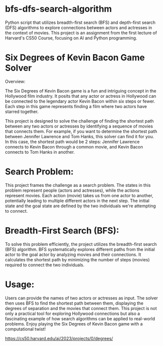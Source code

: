 # bfs-dfs-search-algorithm
Python script that utilizes breadth-first search (BFS) and depth-first search (DFS) algorithms to explore connections between actors and actresses in the context of movies. This project is an assignment from the first lecture of Harvard's CS50 Course, focusing on AI and Python programming.

# Six Degrees of Kevin Bacon Game Solver
Overview:

The Six Degrees of Kevin Bacon game is a fun and intriguing concept in the Hollywood film industry. It posits that any actor or actress in Hollywood can be connected to the legendary actor Kevin Bacon within six steps or fewer. Each step in this game represents finding a film where two actors have starred together.

This project is designed to solve the challenge of finding the shortest path between any two actors or actresses by identifying a sequence of movies that connects them. For example, if you want to determine the shortest path between Jennifer Lawrence and Tom Hanks, this solver can find it for you. In this case, the shortest path would be 2 steps: Jennifer Lawrence connects to Kevin Bacon through a common movie, and Kevin Bacon connects to Tom Hanks in another.

# Search Problem:

This project frames the challenge as a search problem. The states in this problem represent people (actors and actresses), while the actions represent movies. Each action (movie) takes us from one actor to another, potentially leading to multiple different actors in the next step. The initial state and the goal state are defined by the two individuals we're attempting to connect.

# Breadth-First Search (BFS):

To solve this problem efficiently, the project utilizes the breadth-first search (BFS) algorithm. BFS systematically explores different paths from the initial actor to the goal actor by analyzing movies and their connections. It calculates the shortest path by minimizing the number of steps (movies) required to connect the two individuals.

# Usage:

Users can provide the names of two actors or actresses as input.
The solver then uses BFS to find the shortest path between them, displaying the degrees of separation and the movies that connect them.
This project is not only a practical tool for exploring Hollywood connections but also a fascinating example of how search algorithms can be applied to real-world problems. Enjoy playing the Six Degrees of Kevin Bacon game with a computational twist!

https://cs50.harvard.edu/ai/2023/projects/0/degrees/
